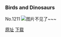 ### Birds and Dinosaurs
No.1211
![图片不见了~~~](https://imgs.xkcd.com/comics/birds_and_dinosaurs.png)

[原址](https://xkcd.com//1211) [下载](https://imgs.xkcd.com/comics/birds_and_dinosaurs.png)

